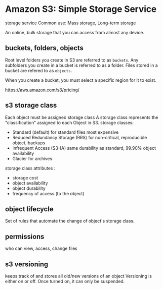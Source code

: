 # Amazon S3: Simple Storage Service
storage service
Common use: Mass storage, Long-term storage

An online, bulk storage that you can access from almost any device.

## buckets, folders, objects
Root level folders you create in S3 are referred to as `buckets`.
Any subfolders you create in a bucket is referred to as a folder.
Files stored in a bucket are refered to as `objects`.

When you create a bucket, you must select a specific region for it to exist.

https://aws.amazon.com/s3/pricing/

## s3 storage class
Each object must be assigned storage class  A storage class represents the "classification" assigned to each Object in S3.
storage classes:
* Standard (default)
for standard files
most expensive
* Reduced Redundancy Storage (RRS)
for non-critical, reproducible object, backups
* Infrequent Access (S3-IA)
same durability as standard, 99.90% object availability
* Glacier
for archives

storage class attributes :
* storage cost
* object availability
* object durability
* frequency of access (to the object)


## object lifecycle
Set of rules that automate the change of object's storage class.

## permissions
who can view, access, change files

## s3 versioning
keeps track of and stores all old/new versions of an object
Versioning is either on or off. Once turned on, it can only be suspended.

